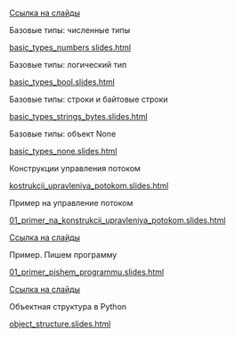 [Ссылка на слайды](https://www.coursera.org/learn/diving-in-python/supplement/5nEzs/slaidy)

Базовые типы: численные типы

[basic_types_numbers slides.html](https://d3c33hcgiwev3.cloudfront.net/6p6Fg8cYEeiQ4QpwNIMilg_eb1c40c0c71811e8ba890b8f62b9d7b0_basic_types_numbers-slides.html?Expires=1542844800&Signature=ETRFfjgQvMkVkMeOXD-KA5gpab0qOsUutIrbpKXruTI5JkpANrlSpsM73A~10Tba2Of363kRImiQrBu0f5Ag92Ulxu-dAPUD3BkJgB19f0U6h~xMQ1B1kYrPAevL~m-5Dc0PZ84wf3xsjyHeVmDAysp8yIhFn2CRtuRE3ctOZIc_&Key-Pair-Id=APKAJLTNE6QMUY6HBC5A)

Базовые типы: логический тип

[basic_types_bool.slides.html](https://d3c33hcgiwev3.cloudfront.net/_7ab638d78b9f0a4de4cbd20249a02688_basic_types_bool.slides.html?Expires=1542844800&Signature=ADoVWxhkPUpYFdASwwSRmKOvUlvjNPLxMemVQnarvkomQco9Y5lNUUh2gUMM3b6pdr7uKP0ydYfMv4mtMi6sP-HEYMnmwLPLfjzaKekxyfzCIgE26H7IeDrRZcNc1ylP2wgBX-To4MQ5ajyVUNxRl2hatCpLw3G1LTekxacksCg_&Key-Pair-Id=APKAJLTNE6QMUY6HBC5A)

Базовые типы: строки и байтовые строки

[basic_types_strings_bytes.slides.html](https://d3c33hcgiwev3.cloudfront.net/_7ab638d78b9f0a4de4cbd20249a02688_basic_types_strings_bytes.slides.html?Expires=1542844800&Signature=dz1vBHPSRGFMN4UmgDULvwMfSj82pMRy8i9N-eo3fqPYwkeqn3qZNmilqh6G4rDpmzmFxpvSQhHHODa58sX0tl2OEZATcgpuXZaMrMXhtcPP0vfFx0uhlql4kOruTOJi4aXOoxaack9OD4OIxFoqmerkkQJiYzDnKyxtRf5QoAU_&Key-Pair-Id=APKAJLTNE6QMUY6HBC5A)

Базовые типы: объект None

[basic_types_none.slides.html](https://d3c33hcgiwev3.cloudfront.net/_7ab638d78b9f0a4de4cbd20249a02688_basic_types_none.slides.html?Expires=1542844800&Signature=E90kkKxJzTPim7fLnvkznfEkQTPvq4CFEvG82g9ThGKq6~PJ6tUjldpGbKavt0vr56n34-~BcwO3QadCVmUVB57Gx7yNImAQ~aiodHaEZUpqaxrvSrXYu6UsY~0qNaSvNpXm~oGPKk85~uFVKREVNBkNLYg5A8thM03bcBMK93E_&Key-Pair-Id=APKAJLTNE6QMUY6HBC5A)

Конструкции управления потоком

[kostrukcii_upravleniya_potokom.slides.html](https://d3c33hcgiwev3.cloudfront.net/_7ab638d78b9f0a4de4cbd20249a02688_kostrukcii_upravleniya_potokom.slides.html?Expires=1542844800&Signature=LAwoww7evcp2JFhbwgM5zVJGSHOv82fkOLXRVRFNT4VVP7qTUrQb8Zelqy~L6yTMofAkaQc2wuPDKez0MzVc6DvosnboF7sv2ozbVYx-4xafr5KkcMSw4BGNTK3pbqatqlSM6UgyMx5QwLVykcuacv5Ju7XadEntdDhVFqJbMO8_&Key-Pair-Id=APKAJLTNE6QMUY6HBC5A)

Пример на управление потоком

[01_primer_na_konstrukcii_upravleniya_potokom.slides.html](https://d3c33hcgiwev3.cloudfront.net/_9db154b9cb5aaeacb9c3a1b69eed1482_01_primer_na_konstrukcii_upravleniya_potokom.slides.html?Expires=1542844800&Signature=AZxxnVOsX3vrEdsIisVZUUuvfzDX-yX9OrFNCauE8cBl~B~8I2hZYj4RzjYA~A-r8EPXjRPo5LWxn7-B7ddFosocKahD8maI8ZhBbkhRGnrjpFwRQYesiGlpXu1H6trQzXrfYiqmv2aKLqKnUwVebgvAP-0EYreq~T2bX81Ah8M_&Key-Pair-Id=APKAJLTNE6QMUY6HBC5A)

[Ссылка на слайды](https://www.coursera.org/learn/diving-in-python/supplement/ijE40/slaidy)

Пример. Пишем программу

[01_primer_pishem_programmu.slides.html](https://d3c33hcgiwev3.cloudfront.net/mMLF_JGbEei8YA7p9DFkZg_98f631f0919b11e8a136d7fed3ad9891_01_primer_pishem_programmu.slides.html?Expires=1542844800&Signature=QvPIe6mrLod3f4xvywKL1ZTzcPT9vCku6uoi2mh7q2N0uRtEHiF0hKYO~DFHcimz4N-raQEZnMSSHuHsuds84VEU01EjR5GxW~K9fEkqTgSJj4EQ4zMKiaeK8YqaX1UTdArHSrl7sXdr6-nmF1kX03gUnlL7BYR8plYSOzb2Zi8_&Key-Pair-Id=APKAJLTNE6QMUY6HBC5A)

[Ссылка на слайды](https://www.coursera.org/learn/diving-in-python/supplement/blLeV/slaidy)

Объектная структура в Python

[object_structure.slides.html](https://d3c33hcgiwev3.cloudfront.net/_7ab638d78b9f0a4de4cbd20249a02688_object_structure.slides.html?Expires=1542844800&Signature=RqTJZlbVg8z9N8WQr32ng2VkUw-zjr9loZw2CVUnb976K19O806aBaJucwtGiuiR4UDgAXdFMuKwBJP9dq58zfzCgj2DwZLGNc08ES8Urk6o1t2iAS0vf5y7nJOehYyqyIetUTcpSBL4l0jSTxM9UPwcQhMiswfHlJXy0zmyzMY_&Key-Pair-Id=APKAJLTNE6QMUY6HBC5A)
